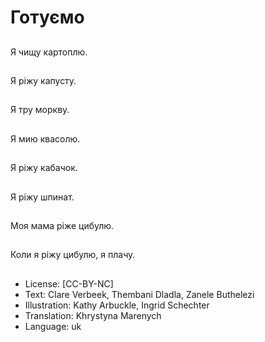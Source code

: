 # Готуємо

##
Я чищу картоплю.

##
Я ріжу капусту.

##
Я тру моркву.

##
Я мию квасолю.

##
Я ріжу кабачок.

##
Я ріжу шпинат.

##
Моя мама ріже цибулю.

##
Коли я ріжу цибулю, я плачу.

##
* License: [CC-BY-NC]
* Text: Clare Verbeek, Thembani Dladla, Zanele Buthelezi
* Illustration: Kathy Arbuckle, Ingrid Schechter
* Translation: Khrystyna Marenych
* Language: uk
